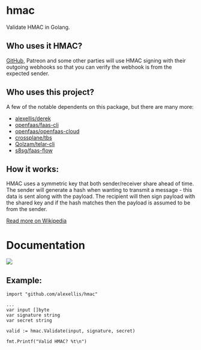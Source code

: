 # hmac

Validate HMAC in Golang.

## Who uses it HMAC?

[GitHub](https://developer.github.com/webhooks/securing/), Patreon and some other parties will use HMAC signing with their outgoing webhooks so that you can verify the webhook is from the expected sender.

## Who uses this project?

A few of the notable dependents on this package, but there are many more:

* [alexellis/derek](https://github.com/alexellis/derek/)
* [openfaas/faas-cli](https://github.com/openfaas/faas-cli)
* [openfaas/openfaas-cloud](https://github.com/openfaas/openfaas-cloud/)
* [crossplane/tbs](https://github.com/crossplane/tbs)
* [Qolzam/telar-cli](https://github.com/Qolzam/telar-cli)
* [s8sg/faas-flow](https://github.com/s8sg/faas-flow)

## How it works:

HMAC uses a symmetric key that both sender/receiver share ahead of time. The sender will generate a hash when wanting to transmit a message - this data is sent along with the payload. The recipient will then sign payload with the shared key and if the hash matches then the payload is assumed to be from the sender.

[Read more on Wikipedia](https://en.wikipedia.org/wiki/HMAC)

# Documentation

[![](https://godoc.org/github.com/alexellis/hmac?status.svg)](http://godoc.org/github.com/alexellis/hmac)

## Example:

```
import "github.com/alexellis/hmac"

...
var input []byte
var signature string
var secret string

valid := hmac.Validate(input, signature, secret)

fmt.Printf("Valid HMAC? %t\n")
```

